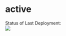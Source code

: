 # active
Status of Last Deployment:<br>
<img src="https://github.com/vasylkulyev/active/workflows/CI-CD-Pipeline/badge.svg?branch=main"><br>
